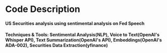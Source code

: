 # Code Description
#### US Securities analysis using sentimental analysis on Fed Speech
#### Techniques & Tools: Sentimental Analysis(NLP), Voice to Text(OpenAI's Whisper API), Text Summarization(OpenAI's API), Embeddings(OpenAI's ADA-002), Securities Data Extraction(yfinance)

<!--
**JadenJ09/JadenJ09** is a ✨ _special_ ✨ repository because its `README.md` (this file) appears on your GitHub profile.

Here are some ideas to get you started:

- 🔭 I’m currently working on ...
- 🌱 I’m currently learning ...
- 👯 I’m looking to collaborate on ...
- 🤔 I’m looking for help with ...
- 💬 Ask me about ...
- 📫 How to reach me: ...
- 😄 Pronouns: ...
- ⚡ Fun fact: ...
-->
